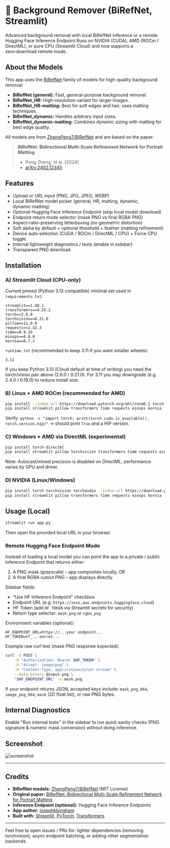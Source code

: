 

# 🧼 Background Remover (BiRefNet, Streamlit)

Advanced background removal with local BiRefNet inference or a remote Hugging Face Inference Endpoint.Runs on NVIDIA (CUDA), AMD (ROCm / DirectML), or pure CPU (Streamlit Cloud) and now supports a zero‑download remote mode.

## About the Models

This app uses the [BiRefNet](https://huggingface.co/ZhengPeng7/BiRefNet) family of models for high-quality background removal:

- **BiRefNet (general):** Fast, general-purpose background removal.
- **BiRefNet_HR:** High-resolution variant for larger images.
- **BiRefNet_HR-matting:** Best for soft edges and hair, uses matting techniques.
- **BiRefNet_dynamic:** Handles arbitrary input sizes.
- **BiRefNet_dynamic-matting:** Combines dynamic sizing with matting for best edge quality.

All models are from [ZhengPeng7/BiRefNet](https://huggingface.co/ZhengPeng7/BiRefNet) and are based on the paper:
> **BiRefNet: Bidirectional Multi-Scale Refinement Network for Portrait Matting**
> - Peng Zheng, et al. (2024)
> - [arXiv:2402.12345](https://arxiv.org/abs/2402.12345)

## Features
- Upload or URL input (PNG, JPG, JPEG, WEBP)
- Local BiRefNet model picker (general, HR, matting, dynamic, dynamic‑matting)
- Optional Hugging Face Inference Endpoint (skip local model download)
- Endpoint return mode selector (mask PNG vs final RGBA PNG)
- Aspect‑ratio–preserving letterboxing (no geometric distortion)
- Soft alpha by default + optional threshold + feather (matting refinement)
- Device auto‑selection (CUDA / ROCm / DirectML / CPU) + Force CPU toggle
- Internal lightweight diagnostics / tests (enable in sidebar)
- Transparent PNG download

## Installation

### A) Streamlit Cloud (CPU-only)
Current pinned (Python 3.13 compatible) minimal set used in `requirements.txt`:
```
streamlit==1.48.1
transformers==4.55.2
torch==2.6.0
torchvision==0.21.0
pillow==11.0.0
requests==2.32.3
timm==0.9.16
einops==0.8.0
kornia==0.7.2
```
`runtime.txt` (recommended to keep 3.11 if you want smaller wheels):
```
3.11
```
If you keep Python 3.13 (Cloud default at time of writing) you need the torch/vision pair above (2.6.0 / 0.21.0). For 3.11 you may downgrade (e.g. 2.4.0 / 0.19.0) to reduce install size.

### B) Linux + AMD ROCm (recommended for AMD)
```bash
pip install --index-url https://download.pytorch.org/whl/rocm6.1 torch torchvision torchaudio
pip install streamlit pillow transformers timm requests einops kornia
```
Verify: `python -c "import torch; print(torch.cuda.is_available(), torch.version.hip)"` → should print `True` and a HIP version.

### C) Windows + AMD via DirectML (experimental)
```bash
pip install torch-directml
pip install streamlit pillow torchvision transformers timm requests einops kornia
```
Note: Autocast/mixed precision is disabled on DirectML; performance varies by GPU and driver.

### D) NVIDIA (Linux/Windows)
```bash
pip install torch torchvision torchaudio --index-url https://download.pytorch.org/whl/cu121
pip install streamlit pillow transformers timm requests einops kornia
```

## Usage (Local)
```bash
streamlit run app.py
```
Then open the provided local URL in your browser.

### Remote Hugging Face Endpoint Mode
Instead of loading a local model you can point the app to a private / public Inference Endpoint that returns either:
1. A PNG mask (grayscale) – app composites locally, OR
2. A final RGBA cutout PNG – app displays directly.

Sidebar fields:
- "Use HF Inference Endpoint" checkbox
- Endpoint URL (e.g. `https://xxxx.aws.endpoints.huggingface.cloud`)
- HF Token (add `HF_TOKEN` via Streamlit secrets for security)
- Return type selector: `mask_png` or `rgba_png`

Environment variables (optional):
```
HF_ENDPOINT_URL=https://...your endpoint...
HF_TOKEN=hf_...secret...
```

Example raw curl test (mask PNG response expected):
```bash
curl -X POST \
	-H "Authorization: Bearer $HF_TOKEN" \
	-H "Accept: image/png" \
	-H "Content-Type: application/octet-stream" \
	--data-binary @input.png \
	"$HF_ENDPOINT_URL" -o mask.png
```

If your endpoint returns JSON, accepted keys include: `mask_png_b64`, `image_png_b64`, `mask` (2D float list), or raw PNG bytes.

## Internal Diagnostics
Enable "Run internal tests" in the sidebar to run quick sanity checks (PNG signature & numeric mask conversion) without doing inference.

## Screenshot
![screenshot](screenshot.png)

---

## Credits

- **BiRefNet models:** [ZhengPeng7/BiRefNet](https://huggingface.co/ZhengPeng7/BiRefNet) (MIT License)
- **Original paper:** [BiRefNet: Bidirectional Multi-Scale Refinement Network for Portrait Matting](https://arxiv.org/abs/2402.12345)
- **Inference Endpoint (optional):** Hugging Face Inference Endpoints
- **App author:** [josephkbingham](https://github.com/josephkbingham)
- **Built with:** [Streamlit](https://streamlit.io/), [PyTorch](https://pytorch.org/), [Transformers](https://huggingface.co/docs/transformers/index)

---

Feel free to open issues / PRs for: lighter dependencies (removing torchvision), async endpoint batching, or adding other segmentation backends.
